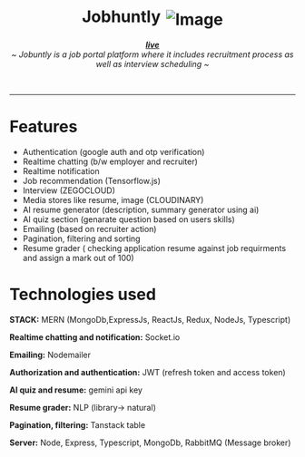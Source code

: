 
<p align="center">
  <p align="center">
	<h1 align="center" style="display:flex; align-items:center; justify-content:center; gap:10px;">
    <b>Jobhuntly</b>
    <div style="margin-top: 10px;">
    <img 
        src="https://cdn.builder.io/api/v1/image/assets/TEMP/40550eadec7bbc460f9ee4be4291e780f8963001faa5df2daa66f0614767c8b9?" 
        alt="Image"
    >
    </div>
    </h1>
	<p align="center">
    <i> 
    <a href="https://jobhuntly-client.vercel.app/"><strong> live </strong></a>
    </i>
    <br />
    <i>
    ~ 
    Jobuntly is a job portal platform where it includes recruitment process as well as interview scheduling 
    ~</i>
    <br />
  </p>
</p>
<br/>

<hr/>



<h1 style="border:none">
<b>
Features
</b>
</h1>

- Authentication (google auth and otp verification)
- Realtime chatting (b/w employer and recruiter)
- Realtime notification 
- Job recommendation (Tensorflow.js)
- Interview (ZEGOCLOUD)
- Media stores like resume, image (CLOUDINARY)
- AI resume generator (description, summary generator using ai)
- AI quiz section (genarate question based on users skills)
- Emailing (based on recruiter action)
- Pagination, filtering and sorting
- Resume grader (
  checking  application resume against job requirments and assign a mark out of 100)




<h1 style="border:none">
<b>
Technologies used
</b>
</h1>

**STACK:** MERN (MongoDb,ExpressJs, ReactJs, Redux,  NodeJs, Typescript)

**Realtime chatting and notification:** Socket.io

**Emailing:** Nodemailer


**Authorization and authentication:** JWT (refresh token and access token)

**AI quiz and resume:** gemini api key

**Resume grader:** NLP (library-> natural)

**Pagination, filtering:** Tanstack table



**Server:** Node, Express, Typescript, MongoDb, RabbitMQ (Message broker)


